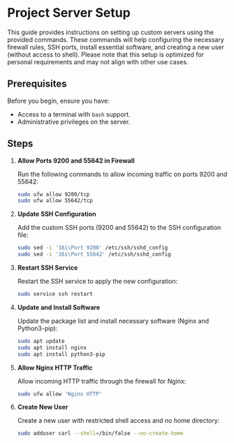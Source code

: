 # Project Server Setup

This guide provides instructions on setting up custom servers using the provided commands. These commands will help configuring the necessary firewall rules, SSH ports, install essential software, and creating a new user (without access to shell). Please note that this setup is optimized for personal requirements and may not align with other use cases.

## Prerequisites

Before you begin, ensure you have:

- Access to a terminal with `bash` support.
- Administrative privileges on the server.

## Steps

1. **Allow Ports 9200 and 55642 in Firewall**

   Run the following commands to allow incoming traffic on ports 9200 and 55642:

   ```bash
   sudo ufw allow 9200/tcp
   sudo ufw allow 55642/tcp
   ```

2. **Update SSH Configuration**

   Add the custom SSH ports (9200 and 55642) to the SSH configuration file:

   ```bash
   sudo sed -i '16i\Port 9200' /etc/ssh/sshd_config
   sudo sed -i '16i\Port 55642' /etc/ssh/sshd_config
   ```

3. **Restart SSH Service**

   Restart the SSH service to apply the new configuration:

   ```bash
   sudo service ssh restart
   ```

4. **Update and Install Software**

   Update the package list and install necessary software (Nginx and Python3-pip):

   ```bash
   sudo apt update
   sudo apt install nginx
   sudo apt install python3-pip
   ```

5. **Allow Nginx HTTP Traffic**

   Allow incoming HTTP traffic through the firewall for Nginx:

   ```bash
   sudo ufw allow 'Nginx HTTP'
   ```

6. **Create New User**

   Create a new user with restricted shell access and no home directory:

   ```bash
   sudo adduser carl --shell=/bin/false --no-create-home
   ```
